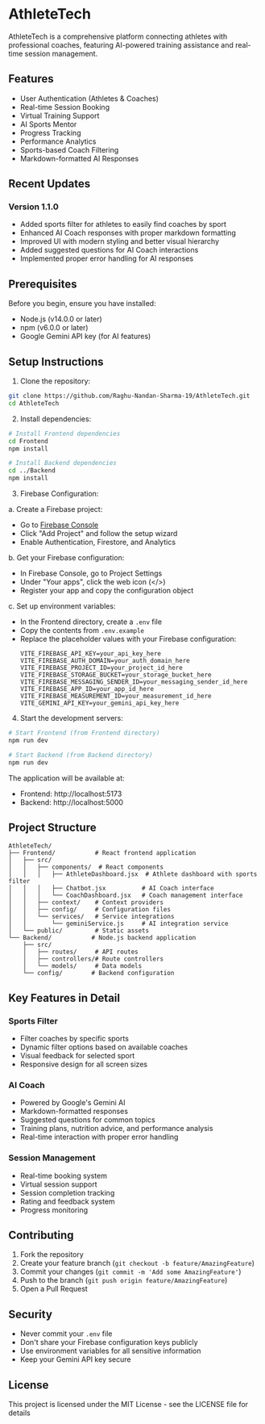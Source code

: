 # AthleteTech

AthleteTech is a comprehensive platform connecting athletes with professional coaches, featuring AI-powered training assistance and real-time session management.

## Features

- User Authentication (Athletes & Coaches)
- Real-time Session Booking
- Virtual Training Support
- AI Sports Mentor
- Progress Tracking
- Performance Analytics
- Sports-based Coach Filtering
- Markdown-formatted AI Responses

## Recent Updates

### Version 1.1.0
- Added sports filter for athletes to easily find coaches by sport
- Enhanced AI Coach responses with proper markdown formatting
- Improved UI with modern styling and better visual hierarchy
- Added suggested questions for AI Coach interactions
- Implemented proper error handling for AI responses

## Prerequisites

Before you begin, ensure you have installed:
- Node.js (v14.0.0 or later)
- npm (v6.0.0 or later)
- Google Gemini API key (for AI features)

## Setup Instructions

1. Clone the repository:
```bash
git clone https://github.com/Raghu-Nandan-Sharma-19/AthleteTech.git
cd AthleteTech
```

2. Install dependencies:
```bash
# Install Frontend dependencies
cd Frontend
npm install

# Install Backend dependencies
cd ../Backend
npm install
```

3. Firebase Configuration:

a. Create a Firebase project:
   - Go to [Firebase Console](https://console.firebase.google.com/)
   - Click "Add Project" and follow the setup wizard
   - Enable Authentication, Firestore, and Analytics

b. Get your Firebase configuration:
   - In Firebase Console, go to Project Settings
   - Under "Your apps", click the web icon (</>)
   - Register your app and copy the configuration object

c. Set up environment variables:
   - In the Frontend directory, create a `.env` file
   - Copy the contents from `.env.example`
   - Replace the placeholder values with your Firebase configuration:
     ```
     VITE_FIREBASE_API_KEY=your_api_key_here
     VITE_FIREBASE_AUTH_DOMAIN=your_auth_domain_here
     VITE_FIREBASE_PROJECT_ID=your_project_id_here
     VITE_FIREBASE_STORAGE_BUCKET=your_storage_bucket_here
     VITE_FIREBASE_MESSAGING_SENDER_ID=your_messaging_sender_id_here
     VITE_FIREBASE_APP_ID=your_app_id_here
     VITE_FIREBASE_MEASUREMENT_ID=your_measurement_id_here
     VITE_GEMINI_API_KEY=your_gemini_api_key_here
     ```

4. Start the development servers:

```bash
# Start Frontend (from Frontend directory)
npm run dev

# Start Backend (from Backend directory)
npm run dev
```

The application will be available at:
- Frontend: http://localhost:5173
- Backend: http://localhost:5000

## Project Structure

```
AthleteTech/
├── Frontend/           # React frontend application
│   ├── src/
│   │   ├── components/  # React components
│   │   │   ├── AthleteDashboard.jsx  # Athlete dashboard with sports filter
│   │   │   ├── Chatbot.jsx          # AI Coach interface
│   │   │   └── CoachDashboard.jsx   # Coach management interface
│   │   ├── context/    # Context providers
│   │   ├── config/     # Configuration files
│   │   └── services/   # Service integrations
│   │       └── geminiService.js     # AI integration service
│   └── public/         # Static assets
└── Backend/           # Node.js backend application
    ├── src/
    │   ├── routes/     # API routes
    │   ├── controllers/# Route controllers
    │   └── models/     # Data models
    └── config/        # Backend configuration
```

## Key Features in Detail

### Sports Filter
- Filter coaches by specific sports
- Dynamic filter options based on available coaches
- Visual feedback for selected sport
- Responsive design for all screen sizes

### AI Coach
- Powered by Google's Gemini AI
- Markdown-formatted responses
- Suggested questions for common topics
- Training plans, nutrition advice, and performance analysis
- Real-time interaction with proper error handling

### Session Management
- Real-time booking system
- Virtual session support
- Session completion tracking
- Rating and feedback system
- Progress monitoring

## Contributing

1. Fork the repository
2. Create your feature branch (`git checkout -b feature/AmazingFeature`)
3. Commit your changes (`git commit -m 'Add some AmazingFeature'`)
4. Push to the branch (`git push origin feature/AmazingFeature`)
5. Open a Pull Request

## Security

- Never commit your `.env` file
- Don't share your Firebase configuration keys publicly
- Use environment variables for all sensitive information
- Keep your Gemini API key secure

## License

This project is licensed under the MIT License - see the LICENSE file for details 